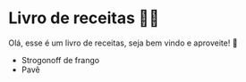 # Livro de receitas :man_cook:

Olá, esse é um livro de receitas, seja bem vindo e aproveite! :wave:

- Strogonoff de frango
- Pavê